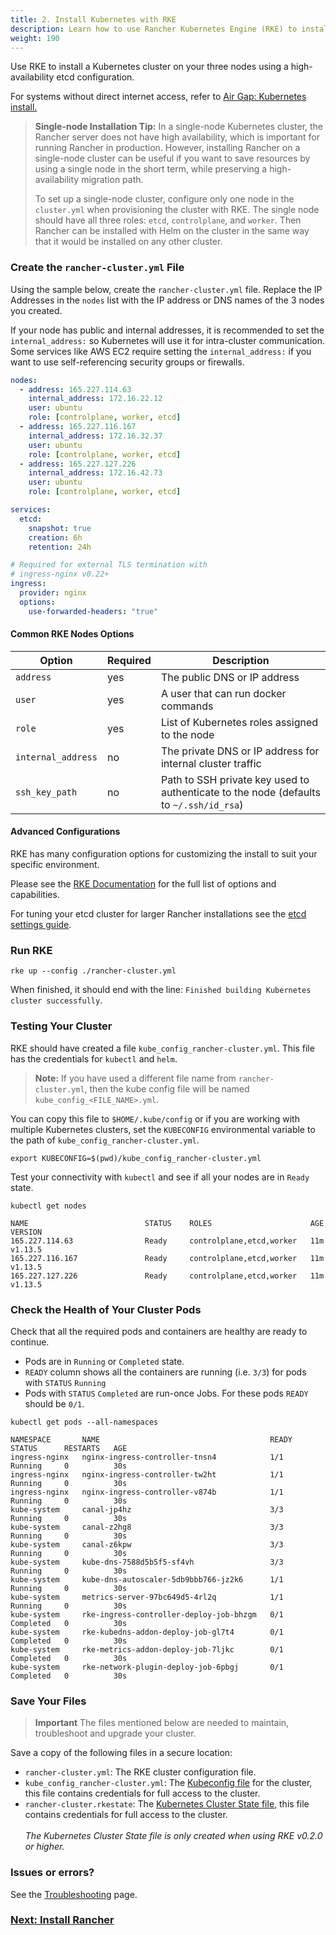 ```yaml
---
title: 2. Install Kubernetes with RKE
description: Learn how to use Rancher Kubernetes Engine (RKE) to install Kubernetes with a high availability etcd configuration.
weight: 190
---
```


Use RKE to install a Kubernetes cluster on your three nodes using a high-availability etcd configuration.

For systems without direct internet access, refer to [Air Gap: Kubernetes install.]({{<baseurl>}}/rancher/v2.x/en/installation/air-gap-high-availability/)

> **Single-node Installation Tip:**
> In a single-node Kubernetes cluster, the Rancher server does not have high availability, which is important for running Rancher in production. However, installing Rancher on a single-node cluster can be useful if you want to save resources by using a single node in the short term, while preserving a high-availability migration path.
>
> To set up a single-node cluster, configure only one node in the `cluster.yml` when provisioning the cluster with RKE. The single node should have all three roles: `etcd`, `controlplane`, and `worker`. Then Rancher can be installed with Helm on the cluster in the same way that it would be installed on any other cluster.

### Create the `rancher-cluster.yml` File

Using the sample below, create the `rancher-cluster.yml` file. Replace the IP Addresses in the `nodes` list with the IP address or DNS names of the 3 nodes you created.

If your node has public and internal addresses, it is recommended to set the `internal_address:` so Kubernetes will use it for intra-cluster communication. Some services like AWS EC2 require setting the `internal_address:` if you want to use self-referencing security groups or firewalls.

```yaml
nodes:
  - address: 165.227.114.63
    internal_address: 172.16.22.12
    user: ubuntu
    role: [controlplane, worker, etcd]
  - address: 165.227.116.167
    internal_address: 172.16.32.37
    user: ubuntu
    role: [controlplane, worker, etcd]
  - address: 165.227.127.226
    internal_address: 172.16.42.73
    user: ubuntu
    role: [controlplane, worker, etcd]

services:
  etcd:
    snapshot: true
    creation: 6h
    retention: 24h

# Required for external TLS termination with
# ingress-nginx v0.22+
ingress:
  provider: nginx
  options:
    use-forwarded-headers: "true"
```

#### Common RKE Nodes Options

| Option             | Required | Description                                                                            |
| ------------------ | -------- | -------------------------------------------------------------------------------------- |
| `address`          | yes      | The public DNS or IP address                                                           |
| `user`             | yes      | A user that can run docker commands                                                    |
| `role`             | yes      | List of Kubernetes roles assigned to the node                                          |
| `internal_address` | no       | The private DNS or IP address for internal cluster traffic                             |
| `ssh_key_path`     | no       | Path to SSH private key used to authenticate to the node (defaults to `~/.ssh/id_rsa`) |

#### Advanced Configurations

RKE has many configuration options for customizing the install to suit your specific environment.

Please see the [RKE Documentation]({{<baseurl>}}/rke/latest/en/config-options/) for the full list of options and capabilities.

For tuning your etcd cluster for larger Rancher installations see the [etcd settings guide]({{<baseurl>}}/rancher/v2.x/en/installation/options/etcd/).

### Run RKE

```
rke up --config ./rancher-cluster.yml
```

When finished, it should end with the line: `Finished building Kubernetes cluster successfully`.

### Testing Your Cluster

RKE should have created a file `kube_config_rancher-cluster.yml`. This file has the credentials for `kubectl` and `helm`.

> **Note:** If you have used a different file name from `rancher-cluster.yml`, then the kube config file will be named `kube_config_<FILE_NAME>.yml`.

You can copy this file to `$HOME/.kube/config` or if you are working with multiple Kubernetes clusters, set the `KUBECONFIG` environmental variable to the path of `kube_config_rancher-cluster.yml`.

```
export KUBECONFIG=$(pwd)/kube_config_rancher-cluster.yml
```

Test your connectivity with `kubectl` and see if all your nodes are in `Ready` state.

```
kubectl get nodes

NAME                          STATUS    ROLES                      AGE       VERSION
165.227.114.63                Ready     controlplane,etcd,worker   11m       v1.13.5
165.227.116.167               Ready     controlplane,etcd,worker   11m       v1.13.5
165.227.127.226               Ready     controlplane,etcd,worker   11m       v1.13.5
```

### Check the Health of Your Cluster Pods

Check that all the required pods and containers are healthy are ready to continue.

- Pods are in `Running` or `Completed` state.
- `READY` column shows all the containers are running (i.e. `3/3`) for pods with `STATUS` `Running`
- Pods with `STATUS` `Completed` are run-once Jobs. For these pods `READY` should be `0/1`.

```
kubectl get pods --all-namespaces

NAMESPACE       NAME                                      READY     STATUS      RESTARTS   AGE
ingress-nginx   nginx-ingress-controller-tnsn4            1/1       Running     0          30s
ingress-nginx   nginx-ingress-controller-tw2ht            1/1       Running     0          30s
ingress-nginx   nginx-ingress-controller-v874b            1/1       Running     0          30s
kube-system     canal-jp4hz                               3/3       Running     0          30s
kube-system     canal-z2hg8                               3/3       Running     0          30s
kube-system     canal-z6kpw                               3/3       Running     0          30s
kube-system     kube-dns-7588d5b5f5-sf4vh                 3/3       Running     0          30s
kube-system     kube-dns-autoscaler-5db9bbb766-jz2k6      1/1       Running     0          30s
kube-system     metrics-server-97bc649d5-4rl2q            1/1       Running     0          30s
kube-system     rke-ingress-controller-deploy-job-bhzgm   0/1       Completed   0          30s
kube-system     rke-kubedns-addon-deploy-job-gl7t4        0/1       Completed   0          30s
kube-system     rke-metrics-addon-deploy-job-7ljkc        0/1       Completed   0          30s
kube-system     rke-network-plugin-deploy-job-6pbgj       0/1       Completed   0          30s
```

### Save Your Files

> **Important**
> The files mentioned below are needed to maintain, troubleshoot and upgrade your cluster.

Save a copy of the following files in a secure location:

- `rancher-cluster.yml`: The RKE cluster configuration file.
- `kube_config_rancher-cluster.yml`: The [Kubeconfig file]({{<baseurl>}}/rke/latest/en/kubeconfig/) for the cluster, this file contains credentials for full access to the cluster.
- `rancher-cluster.rkestate`: The [Kubernetes Cluster State file]({{<baseurl>}}/rke/latest/en/installation/#kubernetes-cluster-state), this file contains credentials for full access to the cluster.<br/><br/>_The Kubernetes Cluster State file is only created when using RKE v0.2.0 or higher._

### Issues or errors?

See the [Troubleshooting]({{<baseurl>}}/rancher/v2.x/en/installation/k8s-install/kubernetes-rke/troubleshooting/) page.

### [Next: Install Rancher]({{<baseurl>}}/rancher/v2.x/en/installation/k8s-install/helm-rancher/)
